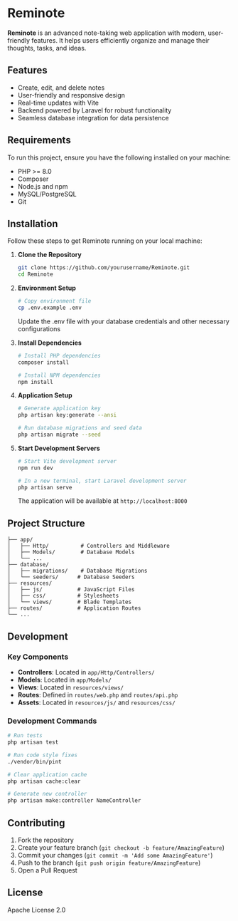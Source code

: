 # Reminote

**Reminote** is an advanced note-taking web application with modern, user-friendly features. It helps users efficiently organize and manage their thoughts, tasks, and ideas.

## Features

- Create, edit, and delete notes
- User-friendly and responsive design
- Real-time updates with Vite
- Backend powered by Laravel for robust functionality
- Seamless database integration for data persistence

## Requirements

To run this project, ensure you have the following installed on your machine:
- PHP >= 8.0
- Composer
- Node.js and npm
- MySQL/PostgreSQL
- Git

## Installation

Follow these steps to get Reminote running on your local machine:

1. **Clone the Repository**
   ```bash
   git clone https://github.com/yourusername/Reminote.git
   cd Reminote
   ```

2. **Environment Setup**
   ```bash
   # Copy environment file
   cp .env.example .env
   ```
   Update the .env file with your database credentials and other necessary configurations

3. **Install Dependencies**
   ```bash
   # Install PHP dependencies
   composer install

   # Install NPM dependencies
   npm install
   ```

4. **Application Setup**
   ```bash
   # Generate application key
   php artisan key:generate --ansi

   # Run database migrations and seed data
   php artisan migrate --seed
   ```

5. **Start Development Servers**
   ```bash
   # Start Vite development server
   npm run dev

   # In a new terminal, start Laravel development server
   php artisan serve
   ```
   The application will be available at `http://localhost:8000`

## Project Structure

```
├── app/
│   ├── Http/          # Controllers and Middleware
│   ├── Models/        # Database Models
│   └── ...
├── database/
│   ├── migrations/    # Database Migrations
│   └── seeders/      # Database Seeders
├── resources/
│   ├── js/           # JavaScript Files
│   ├── css/          # Stylesheets
│   └── views/        # Blade Templates
├── routes/           # Application Routes
└── ...
```

## Development

### Key Components

- **Controllers**: Located in `app/Http/Controllers/`
- **Models**: Located in `app/Models/`
- **Views**: Located in `resources/views/`
- **Routes**: Defined in `routes/web.php` and `routes/api.php`
- **Assets**: Located in `resources/js/` and `resources/css/`

### Development Commands

```bash
# Run tests
php artisan test

# Run code style fixes
./vendor/bin/pint

# Clear application cache
php artisan cache:clear

# Generate new controller
php artisan make:controller NameController
```

## Contributing

1. Fork the repository
2. Create your feature branch (`git checkout -b feature/AmazingFeature`)
3. Commit your changes (`git commit -m 'Add some AmazingFeature'`)
4. Push to the branch (`git push origin feature/AmazingFeature`)
5. Open a Pull Request

## License

Apache License 2.0
